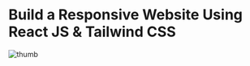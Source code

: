 # Build a Responsive Website Using React JS & Tailwind CSS

![thumb](https://github.com/8kra/digital_agency/assets/115061491/2cd65f78-90b8-4e65-93ae-c3bf6c031653)
